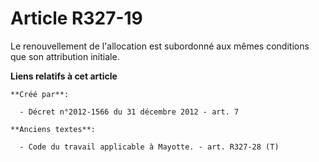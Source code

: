 # Article R327-19

Le renouvellement de l'allocation est subordonné aux mêmes conditions que son attribution initiale.

**Liens relatifs à cet article**

	**Créé par**:

	  - Décret n°2012-1566 du 31 décembre 2012 - art. 7

	**Anciens textes**:

	  - Code du travail applicable à Mayotte. - art. R327-28 (T)
